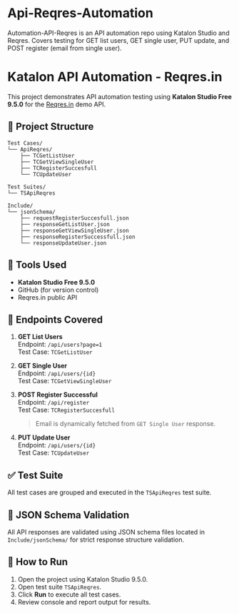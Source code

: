 # Api-Reqres-Automation
Automation-API-Reqres is an API automation repo using Katalon Studio and Reqres. Covers testing for GET list users, GET single user, PUT update, and POST register (email from single user).



# Katalon API Automation - Reqres.in

This project demonstrates API automation testing using **Katalon Studio Free 9.5.0** for the [Reqres.in](https://reqres.in/) demo API.

## 📁 Project Structure

```
Test Cases/
└── ApiReqres/
    ├── TCGetListUser
    ├── TCGetViewSingleUser
    ├── TCRegisterSuccesfull
    └── TCUpdateUser

Test Suites/
└── TSApiReqres

Include/
└── jsonSchema/
    ├── requestRegisterSuccesfull.json
    ├── responseGetListUser.json
    ├── responseGetViewSingleUser.json
    ├── responseRegisterSuccessfull.json
    └── responseUpdateUser.json
```

## 🔧 Tools Used

- **Katalon Studio Free 9.5.0**
- GitHub (for version control)
- Reqres.in public API

## 📌 Endpoints Covered

1. **GET List Users**  
   Endpoint: `/api/users?page=1`  
   Test Case: `TCGetListUser`

2. **GET Single User**  
   Endpoint: `/api/users/{id}`  
   Test Case: `TCGetViewSingleUser`

3. **POST Register Successful**  
   Endpoint: `/api/register`  
   Test Case: `TCRegisterSuccesfull`  
   > Email is dynamically fetched from `GET Single User` response.

4. **PUT Update User**  
   Endpoint: `/api/users/{id}`  
   Test Case: `TCUpdateUser`

## ✅ Test Suite

All test cases are grouped and executed in the `TSApiReqres` test suite.

## 📄 JSON Schema Validation

All API responses are validated using JSON schema files located in `Include/jsonSchema/` for strict response structure validation.

## 🚀 How to Run

1. Open the project using Katalon Studio 9.5.0.
2. Open test suite `TSApiReqres`.
3. Click **Run** to execute all test cases.
4. Review console and report output for results.

